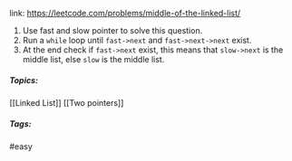link: https://leetcode.com/problems/middle-of-the-linked-list/

1. Use fast and slow pointer to solve this question. 
2. Run a `while` loop until `fast->next` and `fast->next->next` exist. 
3. At the end check if `fast->next` exist, this means that `slow->next` is the middle list, else `slow` is the middle list.

##### Topics:
[[Linked List]] [[Two pointers]]

##### Tags:
#easy 
